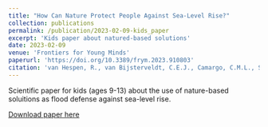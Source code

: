 ```yaml
---
title: "How Can Nature Protect People Against Sea-Level Rise?"
collection: publications
permalink: /publication/2023-02-09-kids_paper
excerpt: 'Kids paper about natured-based solutions'
date: 2023-02-09
venue: 'Frontiers for Young Minds'
paperurl: 'https://doi.org/10.3389/frym.2023.910803'
citation: 'van Hespen, R., van Bijsterveldt, C.E.J., Camargo, C.M.L., Stoorvogel, M.M., & Bouma, T.J.: How Can Nature Protect People Against Sea-Level Rise?, Frontiers for Young Minds, 11:910803. https://doi.org/10.3389/frym.2023.910803, 2023.'
---
```


Scientific paper for kids (ages 9-13) about the use of nature-based soluitions as flood defense against sea-level rise. 

[Download paper here](https://kids.frontiersin.org/articles/10.3389/frym.2023.910803)



